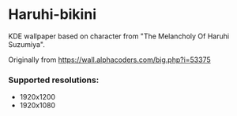 # Haruhi-bikini

KDE wallpaper based on character from "The Melancholy Of Haruhi Suzumiya".

Originally from https://wall.alphacoders.com/big.php?i=53375

### Supported resolutions:
* 1920x1200
* 1920x1080

